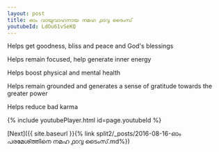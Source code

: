 ```yaml
---
layout: post
title: ഓം വായുവാഹനായ നമഹ ൧൦൮ ടൈംസ്
youtubeId: LdOu61vSeKQ
---
```

 
 
Helps get goodness, bliss and peace and God's blessings
 
Helps remain focused, help generate inner energy 
 
Helps boost physical and mental health 
 
Helps remain grounded and generates a sense of gratitude towards the greater power 
 
Helps reduce bad karma
 
 
 
 


{% include youtubePlayer.html id=page.youtubeId %}
 
[Next]({{ site.baseurl }}{% link  split2/_posts/2016-08-16-ഓം പരമേശ്ത്തിനെ നമഹ ൧൦൮ ടൈംസ്.md%})
 
